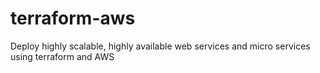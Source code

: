 # terraform-aws
Deploy highly scalable, highly available web services and micro services  using terraform and AWS 
